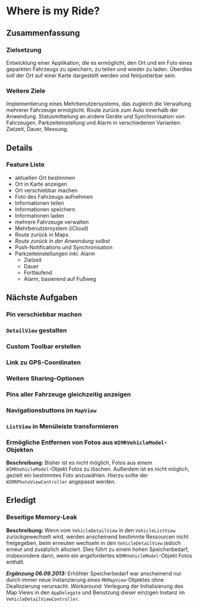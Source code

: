 # Where is my Ride?

## Zusammenfassung

### Zielsetzung
Entwicklung einer Applikation, die es ermöglicht, den Ort und ein Foto eines geparkten Fahrzeugs zu speichern, zu teilen und wieder zu laden. Überdies soll der Ort auf einer Karte dargestellt werden und feinjustierbar sein.

### Weitere Ziele
Implementierung eines Mehrbenutzersystems, das zugleich die Verwaltung mehrerer Fahrzeuge ermöglicht. Route zurück zum Auto innerhalb der Anwendung. Statusmitteilung an andere Geräte und Synchronisation von Fahrzeugen. Parkzeiteinstellung und Alarm in verschiedenen Varianten: Zielzeit, Dauer, Messung.

## Details

### Feature Liste
* aktuellen Ort bestimmen
* Ort in Karte anzeigen
* Ort verschiebbar machen
* Foto des Fahrzeugs aufnehmen
* Informationen teilen
* Informationen speichern
* Informationen laden
* mehrere Fahrzeuge verwalten
* Mehrbenutzersystem (iCloud)
* Route zurück in Maps
* *Route zurück in der Anwendung selbst*
* Push-Notifications und Synchronisation
* Parkzeiteinstellungen inkl. Alarm
    * Zielzeit
    * Dauer
    * Fortlaufend
    * Alarm, basierend auf Fußweg


## Nächste Aufgaben

### Pin verschiebbar machen

### `DetailView` gestalten

### Custom Toolbar erstellen

### Link zu GPS-Coordinaten

### Weitere Sharing-Optionen

### Pins aller Fahrzeuge gleichzeitig anzeigen

### Navigationsbuttons im `MapView`

### `ListView` in Menüleiste transformieren

### Ermögliche Entfernen von Fotos aus `WIMRVehicleModel`-Objekten
**Beschreibung:**
Bisher ist es nicht möglich, Fotos aus einem `WIMRVehicleModel`-Objekt Fotos zu löschen. Außerdem ist es nicht möglich, gezielt ein bestimmtes Foto anzuwählen. Hierzu sollte der `WIMRPhotoViewController` angepasst werden.


## Erledigt

### Beseitige Memory-Leak
**Beschreibung:**
Wenn vom `VehicleDetailView` in den `VehicleListView` zurückgewechselt wird, werden anscheinend bestimmte Ressourcen nicht freigegeben, beim erneuten wechseln in den `VehicleDetailView` jedoch erneut und zusätzlich alloziert. Dies führt zu einem hohen Speicherbedarf, insbesondere dann, wenn ein angefordertes `WIMRVehicleModel`-Objekt Fotos enthält.

***Ergänzung 06.09.2013:***
Erhöhter Speicherbedarf war anscheinend nur durch immer neue Instanzierung eines `MKMapView`-Objektes ohne Deallozierung verursacht. *Workaround:* Verlegung der Initialisierung des Map Views in den `AppDelegate` und Benutzung dieser einzigen Instanz im `VehicleDetailViewController`.
